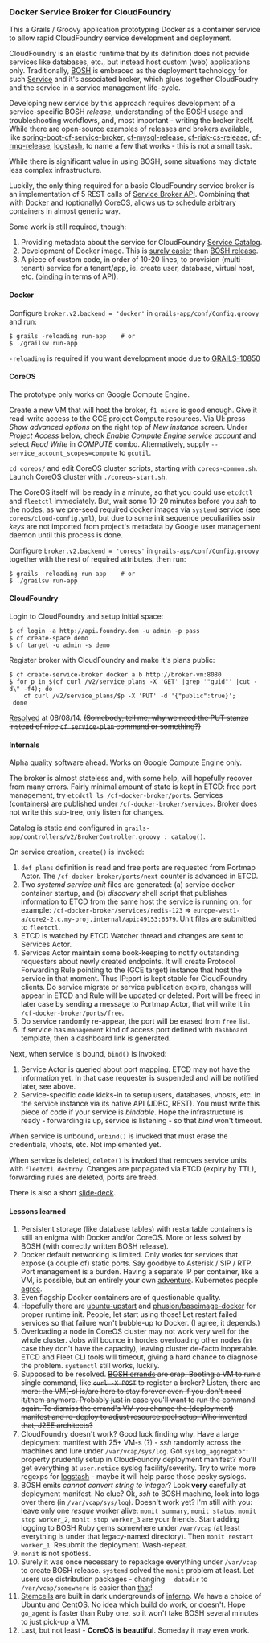 ### Docker Service Broker for CloudFoundry

This a Grails / Groovy application prototyping Docker as a container service to allow rapid CloudFoundry service development and deployment.

CloudFoundry is an elastic runtime that by its definition does not provide services like databases, etc., but instead host custom (web) applications only. Traditionally, [BOSH] is embraced as the deployment technology for such [Service] and it's associated broker, which glues together CloudFoudry and the service in a service management life-cycle.

Developing new service by this approach requires development of a service-specific BOSH _release_, understanding of the BOSH usage and troubleshooting workflows, and, most important - writing the broker itself. While there are open-source examples of releases and brokers available, like [spring-boot-cf-service-broker], [cf-mysql-release], [cf-riak-cs-release], [cf-rmq-release], [logstash], to name a few that works - this is not a small task.

While there is significant value in using BOSH, some situations may dictate less complex infrastructure.

Luckily, the only thing required for a basic CloudFoundry service broker is an implementation of 5 REST calls of [Service Broker API]. Combining that with [Docker] and (optionally) [CoreOS], allows us to schedule arbitrary containers in almost generic way.

Some work is still required, though:

1. Providing metadata about the service for CloudFoundry [Service Catalog].
2. Development of Docker image. This is [surely easier](https://registry.hub.docker.com/) than [BOSH release].
3. A piece of custom code, in order of 10-20 lines, to provision (multi-tenant) service for a tenant/app, ie. create user, database, virtual host, etc. ([binding] in terms of API).

#### Docker

Configure `broker.v2.backend = 'docker'` in  `grails-app/conf/Config.groovy` and run:

    $ grails -reloading run-app    # or
    $ ./grailsw run-app

`-reloading` is required if you want development mode due to [GRAILS-10850](https://jira.grails.org/browse/GRAILS-10850)

#### CoreOS

The prototype only works on Google Compute Engine.

Create a new VM that will host the broker, `f1-micro` is good enough. Give it read-write access to the GCE project Compute resources. Via UI: press _Show advanced options_ on the right top of _New instance_ screen. Under _Project Access_ below, check _Enable Compute Engine service account_ and select _Read Write_ in _COMPUTE_ combo. Alternatively, supply `--service_account_scopes=compute` to `gcutil`.

`cd coreos/` and edit CoreOS cluster scripts, starting with `coreos-common.sh`. Launch CoreOS cluster with `./coreos-start.sh`.

The CoreOS itself will be ready in a minute, so that you could use `etcdctl` and `fleetctl` immediately. But, wait some 10-20 minutes before you _ssh_ to the nodes, as we pre-seed required docker images via `systemd` service (see `coreos/cloud-config.yml`), but due to some init sequence peculiarities _ssh keys_ are not imported from project's metadata by Google user management daemon until this process is done.

Configure `broker.v2.backend = 'coreos'` in  `grails-app/conf/Config.groovy` together with the rest of required attributes, then run:

    $ grails -reloading run-app    # or
    $ ./grailsw run-app

#### CloudFoundry

Login to CloudFoundry and setup initial space:

    $ cf login -a http://api.foundry.dom -u admin -p pass
    $ cf create-space demo
    $ cf target -o admin -s demo

Register broker with CloudFoundry and make it's plans public:

    $ cf create-service-broker docker a b http://broker-vm:8080
    $ for p in $(cf curl /v2/service_plans -X 'GET' |grep '"guid"' |cut -d\" -f4); do
        cf curl /v2/service_plans/$p -X 'PUT' -d '{"public":true}';
     done

[Resolved](https://www.pivotaltracker.com/s/projects/892938/stories/57752202) at 08/08/14. ~~(Somebody, tell me, why we need the PUT stanza instead of nice `cf service-plan` command or something?)~~

#### Internals

Alpha quality software ahead. Works on Google Compute Engine only.

The broker is almost stateless and, with some help, will hopefully recover from many errors. Fairly minimal amount of state is kept in ETCD: free port management, try `etcdctl ls /cf-docker-broker/ports`. Services (containers) are published under `/cf-docker-broker/services`. Broker does not write this sub-tree, only listen for changes.

Catalog is static and configured in `grails-app/controllers/v2/BrokerController.groovy : catalog()`.

On service creation, `create()` is invoked:

1. `def plans` definition is read and free ports are requested from Portmap Actor. The `/cf-docker-broker/ports/next` counter is advanced in ETCD.
2. Two _systemd service unit_ files are generated: (a) service docker container startup, and (b) _discovery_ shell script that publishes information to ETCD from the same host the service is running on, for example: `/cf-docker-broker/services/redis-123` => `europe-west1-a/core2-2.c.my-proj.internal/api:49153:6379`. Unit files are submitted to `fleetctl`.
3. ETCD is watched by ETCD Watcher thread and changes are sent to Services Actor.
4. Services Actor maintain some book-keeping to notify outstanding requesters about newly created endpoints. It will create Protocol Forwarding Rule pointing to the (GCE target) instance that host the service in that moment. Thus IP:port is kept stable for CloudFoundry clients. Do service migrate or service publication expire, changes will appear in ETCD and Rule will be updated or deleted. Port will be freed in later case by sending a message to Portmap Actor, that will write it in `/cf-docker-broker/ports/free`.
5. Do service randomly re-appear, the port will be erased from `free` list.
6. If service has `management` kind of access port defined with `dashboard` template, then a dashboard link is generated.

Next, when service is bound, `bind()` is invoked:

1. Service Actor is queried about port mapping. ETCD may not have the information yet. In that case requester is suspended and will be notified later, see above.
2. Service-specific code kicks-in to setup users, databases, vhosts, etc. in the service instance via its native API (JDBC, REST). You must write this piece of code if your service is _bindable_. Hope the infrastructure is ready - forwarding is up, service is listening - so that _bind_ won't timeout.

When service is unbound, `unbind()` is invoked that must erase the credentials, vhosts, etc. Not implemented yet.

When service is deleted, `delete()` is invoked that removes service units with `fleetctl destroy`. Changes are propagated via ETCD (expiry by TTL), forwarding rules are deleted, ports are freed.

There is also a short [slide-deck](http://goo.gl/tgTfXW).

#### Lessons learned

1. Persistent storage (like database tables) with restartable containers is still an enigma with Docker and/or CoreOS. More or less solved by BOSH (with correctly written BOSH release).
2. Docker default networking is limited. Only works for services that expose (a couple of) static ports. Say goodbye to Asterisk / SIP / RTP. Port management is a burden. Having a separate IP per container, like a VM, is possible, but an entirely your own [adventure](https://docs.docker.com/articles/networking/#building-your-own-bridge). Kubernetes people [agree](https://github.com/GoogleCloudPlatform/kubernetes/blob/master/docs/networking.md).
3. Even flagship Docker containers are of questionable quality.
4. Hopefully there are [ubuntu-upstart] and [phusion/baseimage-docker] for proper runtime init. People, let start using those! Let restart failed services so that failure won't bubble-up to Docker. (I agree, it depends.)  
5. Overloading a node in CoreOS cluster may not work very well for the whole cluster. Jobs will bounce in hordes overloading other nodes (in case they don't have the capacity), leaving cluster de-facto inoperable. ETCD and Fleet CLI tools will timeout, giving a hard chance to diagnose the problem. `systemctl` still works, luckily.
6. Supposed to be resolved. ~~[BOSH errands] are crap. Booting a VM to run a single command, like `curl -X POST` to register a broker? Listen, there are more: the VM(-s) is/are here to stay forever even if you don't need it/them anymore. Probably just in case you'll want to run the command again. To dismiss the errand's VM you change the (deployment) manifest and re-deploy to adjust resource pool setup. Who invented that, J2EE architects?~~
7. CloudFoundry doesn't work? Good luck finding why. Have a large deployment manifest with 25+ VM-s (?) - _ssh_ randomly across the machines and lure under `/var/vcap/sys/log`. Got `syslog_aggregator:` property prudently setup in CloudFoundry deployment manifest? You'll get everything at `user.notice` syslog facility/severity. Try to write more regexps for [logstash] - maybe it will help parse those pesky syslogs.
8. BOSH emits _cannot convert string to integer_? Look **very** carefully at deployment manifest. No clue? Ok, _ssh_ to BOSH machine, look into logs over there (in `/var/vcap/sys/log`). Doesn't work yet? I'm still with you: leave only one _resque_ worker alive: `monit summary`, `monit status`, `monit stop worker_2`, `monit stop worker_3` are your friends. Start adding logging to BOSH Ruby gems somewhere under `/var/vcap` (at least everything is under that legacy-named directory). Then `monit restart worker_1`. Resubmit the deployment. Wash-repeat.
9. `monit` is not spotless.
10. Surely it was once necessary to repackage everything under `/var/vcap` to create BOSH release. `systemd` solved the `monit` problem at least. Let users use distribution packages - changing `--datadir` to `/var/vcap/somewhere` is easier than [that](http://docs.cloudfoundry.org/bosh/create-release.html)!
11. [Stemcells] are built in dark undergrounds of [inferno]. We have a choice of Ubuntu and CentOS. No idea which build do work, or doesn't. Hope `go_agent` is faster than Ruby one, so it won't take BOSH several minutes to just pick-up a VM.
12. Last, but not least - **CoreOS is beautiful**. Someday it may even work.

[CloudFoundry]: http://docs.cloudfoundry.org/
[BOSH]: http://docs.cloudfoundry.org/bosh
[Service]: http://docs.cloudfoundry.org/services/overview.html
[spring-boot-cf-service-broker]: https://github.com/cloudfoundry-community/spring-boot-cf-service-broker
[cf-mysql-release]: https://github.com/cloudfoundry/cf-mysql-release
[cf-riak-cs-release]: https://github.com/cloudfoundry/cf-riak-cs-release
[cf-rmq-release]: https://github.com/FreightTrain/rmq-release
[logstash]: https://github.com/arkadijs/logstash-es-kibana-boshrelease
[Service Broker API]: http://docs.cloudfoundry.org/services/api.html
[Docker]: https://docker.com/
[CoreOS]: https://coreos.com/
[Service Catalog]: http://docs.cloudfoundry.org/services/api.html#catalog-mgmt
[BOSH release]: http://docs.cloudfoundry.org/bosh/create-release.html
[binding]: http://docs.cloudfoundry.org/services/api.html#binding
[BOSH errands]: http://docs.cloudfoundry.org/bosh/jobs.html#errand-running
[ubuntu-upstart]: https://registry.hub.docker.com/_/ubuntu-upstart/
[phusion/baseimage-docker]: http://phusion.github.io/baseimage-docker/
[Stemcells]: http://bosh_artifacts.cfapps.io/file_collections?type=stemcells
[inferno]: https://github.com/cloudfoundry/bosh/tree/master/bosh-stemcell
